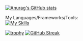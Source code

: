[![Anurag's GitHub stats](https://github-readme-stats.vercel.app/api?username=Pascal-Benink)](https://github.com/anuraghazra/github-readme-stats)

My Languages/Frameworks/Tools:\
[![My Skills](https://skillicons.dev/icons?i=js,html,css,blender,cs,figma,laravel,nextjs,php,react,vscode,wordpress)](https://skillicons.dev)


[![trophy](https://github-profile-trophy.vercel.app/?username=Pascal-Benink&theme=monokai)](https://github.com/ryo-ma/github-profile-trophy)
[![GitHub Streak](https://streak-stats.demolab.com?user=Pascal-Benink&theme=dark&hide_border=true)](https://git.io/streak-stats)

